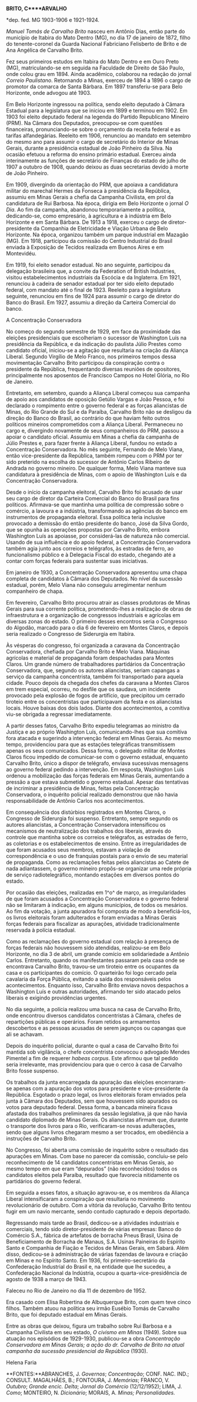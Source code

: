 **BRITO, C****ARVALHO**

\*dep. fed. MG 1903-1906 e 1921-1924.

*Manuel Tomás de Carvalho Brito* nasceu em Antônio Dias, então parte do
município de Itabira do Mato Dentro (MG), no dia 17 de janeiro de 1872,
filho do tenente-coronel da Guarda Nacional Fabriciano Felisberto de
Brito e de Ana Angélica de Carvalho Brito.

Fez seus primeiros estudos em Itabira do Mato Dentro e em Ouro Preto
(MG), matriculando-se em seguida na Faculdade de Direito de São Paulo,
onde colou grau em 1894. Ainda acadêmico, colaborou na redação do jornal
*Correio Paulistano*. Retornando a Minas, exerceu de 1894 a 1896 o cargo
de promotor da comarca de Santa Bárbara. Em 1897 transferiu-se para Belo
Horizonte, onde advogou até 1903.

Em Belo Horizonte ingressou na política, sendo eleito deputado à Câmara
Estadual para a legislatura que se iniciou em 1899 e terminou em 1902.
Em 1903 foi eleito deputado federal na legenda do Partido Republicano
Mineiro (PRM). Na Câmara dos Deputados, preocupou-se com questões
financeiras, pronunciando-se sobre o orçamento da receita federal e as
tarifas alfandegárias. Reeleito em 1906, renunciou ao mandato em
setembro do mesmo ano para assumir o cargo de secretário do Interior de
Minas Gerais, durante a presidência estadual de João Pinheiro da Silva.
Na ocasião efetuou a reforma do ensino primário estadual. Exerceu ainda
interinamente as funções de secretário de Finanças do estado de julho de
1907 a outubro de 1908, quando deixou as duas secretarias devido à morte
de João Pinheiro.

Em 1909, divergindo da orientação do PRM, que apoiava a candidatura
militar do marechal Hermes da Fonseca à presidência da República,
assumiu em Minas Gerais a chefia da Campanha Civilista, em prol da
candidatura de Rui Barbosa. Na época, dirigia em Belo Horizonte o jornal
*O Dia*. Ao fim da campanha, abandonou temporariamente a política,
dedicando-se, como empresário, à agricultura e à indústria em Belo
Horizonte e em Santa Bárbara. De 1913 a 1918, exerceu o cargo de
diretor-presidente da Companhia de Eletricidade e Viação Urbana de Belo
Horizonte. Na época, organizou também um parque industrial em Mazagão
(MG). Em 1918, participou da comissão do Centro Industrial do Brasil
enviada à Exposição de Tecidos realizada em Buenos Aires e em
Montevidéu.

Em 1919, foi eleito senador estadual. No ano seguinte, participou da
delegação brasileira que, a convite da Federation of British Industries,
visitou estabelecimentos industriais da Escócia e da Inglaterra. Em
1921, renunciou à cadeira de senador estadual por ter sido eleito
deputado federal, com mandato até o final de 1923. Reeleito para a
legislatura seguinte, renunciou em fins de 1924 para assumir o cargo de
diretor do Banco do Brasil. Em 1927, assumiu a direção da Carteira
Comercial do banco.

A Concentração Conservadora

No começo do segundo semestre de 1929, em face da proximidade das
eleições presidenciais que escolheriam o sucessor de Washington Luís na
presidência da República, e da indicação do paulista Júlio Prestes como
candidato oficial, iniciou-se a agitação que resultaria na criação da
Aliança Liberal. Segundo Virgílio de Melo Franco, nos primeiros tempos
dessa movimentação Carvalho Brito participou da conspiração contra o
presidente da República, frequentando diversas reuniões de opositores,
principalmente nos aposentos de Francisco Campos no Hotel Glória, no Rio
de Janeiro.

Entretanto, em setembro, quando a Aliança Liberal começou sua campanha
de apoio aos candidatos de oposição Getúlio Vargas e João Pessoa, e foi
declarado o rompimento entre o governo federal e as forças aliancistas
de Minas, do Rio Grande do Sul e da Paraíba, Carvalho Brito não se
desligou da direção do Banco do Brasil, ao contrário do que haviam feito
outros políticos mineiros comprometidos com a Aliança Liberal.
Permaneceu no cargo e, divergindo novamente de seus companheiros do PRM,
passou a apoiar o candidato oficial. Assumiu em Minas a chefia da
campanha de Júlio Prestes e, para fazer frente à Aliança Liberal, fundou
no estado a Concentração Conservadora. No mês seguinte, Fernando de Melo
Viana, então vice-presidente da República, também rompeu com o PRM por
ter sido preterido na escolha do sucessor de Antônio Carlos Ribeiro de
Andrada no governo mineiro. De qualquer forma, Melo Viana manteve sua
candidatura à presidência de Minas, com o apoio de Washington Luís e da
Concentração Conservadora.

Desde o início da campanha eleitoral, Carvalho Brito foi acusado de usar
seu cargo de diretor da Carteira Comercial do Banco do Brasil para fins
políticos. Afirmava-se que mantinha uma política de compressão sobre o
comércio, a lavoura e a indústria, transformando as agências do banco em
instrumentos de propaganda eleitoral. Essa política teria inclusive
provocado a demissão do então presidente do banco, José da Silva Gordo,
que se opunha às operações propostas por Carvalho Brito, embora
Washington Luís as apoiasse, por considerá-las de natureza não
comercial. Usando de sua influência e do apoio federal, a Concentração
Conservadora também agia junto aos correios e telégrafos, às estradas de
ferro, ao funcionalismo público e à Delegacia Fiscal do estado, chegando
até a contar com forças federais para sustentar suas iniciativas.

Em janeiro de 1930, a Concentração Conservadora apresentou uma chapa
completa de candidatos à Câmara dos Deputados. No nível da sucessão
estadual, porém, Melo Viana não conseguiu arregimentar nenhum
companheiro de chapa.

Em fevereiro, Carvalho Brito procurou atrair as classes produtoras de
Minas Gerais para sua corrente política, prometendo-lhes a realização de
obras de infraestrutura e a organização de congressos industriais e
agrícolas em diversas zonas do estado. O primeiro desses encontros seria
o Congresso do Algodão, marcado para o dia 6 de fevereiro em Montes
Claros, e depois seria realizado o Congresso de Siderurgia em Itabira.

Às vésperas do congresso, foi organizada a caravana da Concentração
Conservadora, chefiada por Carvalho Brito e Melo Viana. Máquinas
agrícolas e material de propaganda foram despachadas para Montes Claros.
Um grande número de trabalhadores partidários da Concentração
Conservadora, que, segundo os autores aliancistas, seriam capangas a
serviço da campanha concentrista, também foi transportado para aquela
cidade. Pouco depois da chegada dos chefes da caravana a Montes Claros
em trem especial, ocorreu, no desfile que os saudava, um incidente
provocado pela explosão de fogos de artifício, que precipitou um cerrado
tiroteio entre os concentristas que participavam da festa e os
aliancistas locais. Houve baixas dos dois lados. Diante dos
acontecimentos, a comitiva viu-se obrigada a regressar imediatamente.

A partir desses fatos, Carvalho Brito expediu telegramas ao ministro da
Justiça e ao próprio Washington Luís, comunicando-lhes que sua comitiva
fora atacada e sugerindo a intervenção federal em Minas Gerais. Ao mesmo
tempo, providenciou para que as estações telegráficas transmitissem
apenas os seus comunicados. Dessa forma, o delegado militar de Montes
Claros ficou impedido de comunicar-se com o governo estadual, enquanto
Carvalho Brito, único a dispor de telégrafo, enviava sucessivas
mensagens ao governo federal pedindo a intervenção. Em resposta,
Washington Luís ordenou a mobilização das forças federais em Minas
Gerais, aumentando a pressão a que estava submetido o governo estadual.
Apesar das tentativas de incriminar a presidência de Minas, feitas pela
Concentração Conservadora, o inquérito policial realizado demonstrou que
não havia responsabilidade de Antônio Carlos nos acontecimentos.

Em consequência dos distúrbios registrados em Montes Claros, o Congresso
de Siderurgia foi suspenso. Entretanto, sempre segundo os autores
aliancistas, a Concentração Conservadora intensificou os mecanismos de
neutralização dos trabalhos dos liberais, através do controle que
mantinha sobre os correios e telégrafos, as estradas de ferro, as
coletorias e os estabelecimentos de ensino. Entre as irregularidades de
que foram acusados seus membros, estavam a violação de correspondência e
o uso de franquias postais para o envio de seu material de propaganda.
Como as reclamações feitas pelos aliancistas ao Catete de nada
adiantassem, o governo mineiro propôs-se organizar uma rede própria de
serviço radiotelegráfico, montando estações em diversos pontos do
estado.

Por ocasião das eleições, realizadas em 1^o^ de março, as
irregularidades de que foram acusados a Concentração Conservadora e o
governo federal não se limitaram à indicação, em alguns municípios, de
todos os mesários. Ao fim da votação, a junta apuradora foi composta de
modo a beneficiá-los, os livros eleitorais foram adulterados e foram
enviadas a Minas Gerais forças federais para fiscalizar as apurações,
atividade tradicionalmente reservada à polícia estadual.

Como as reclamações do governo estadual com relação à presença de forças
federais não houvessem sido atendidas, realizou-se em Belo Horizonte, no
dia 3 de abril, um grande comício em solidariedade a Antônio Carlos.
Entretanto, quando os manifestantes passaram pela casa onde se
encontrava Carvalho Brito, travou-se um tiroteio entre os ocupantes da
casa e os participantes do comício. O quarteirão foi logo cercado pela
cavalaria da Força Pública, evitando a saída dos responsáveis pelos
acontecimentos. Enquanto isso, Carvalho Brito enviava novos despachos a
Washington Luís e outras autoridades, afirmando ter sido atacado pelos
liberais e exigindo providências urgentes.

No dia seguinte, a polícia realizou uma busca na casa de Carvalho Brito,
onde encontrou diversos candidatos concentristas à Câmara, chefes de
repartições públicas e operários. Foram retidos os armamentos
descobertos e as pessoas acusadas de serem jagunços ou capangas que ali
se achavam.

Depois do inquérito policial, durante o qual a casa de Carvalho Brito
foi mantida sob vigilância, o chefe concentrista convocou o advogado
Mendes Pimentel a fim de requerer *habeas corpus*. Este afirmou que tal
pedido seria irrelevante, mas providenciou para que o cerco à casa de
Carvalho Brito fosse suspenso.

Os trabalhos da junta encarregada da apuração das eleições encerraram-se
apenas com a apuração dos votos para presidente e vice-presidente da
República. Esgotado o prazo legal, os livros eleitorais foram enviados
pela junta à Câmara dos Deputados, sem que houvessem sido apurados os
votos para deputado federal. Dessa forma, a bancada mineira ficava
afastada dos trabalhos preliminares da sessão legislativa, já que não
havia candidato diplomado de Minas Gerais. Os aliancistas afirmam que,
durante o transporte dos livros para o Rio, verificaram-se novas
adulterações, sendo que alguns livros chegaram mesmo a ser trocados, em
obediência a instruções de Carvalho Brito.

No Congresso, foi aberta uma comissão de inquérito sobre o resultado das
apurações em Minas. Com base no parecer da comissão, concluiu-se pelo
reconhecimento de 14 candidatos concentristas em Minas Gerais, ao mesmo
tempo em que eram “depurados” (não reconhecidos) todos os candidatos
eleitos pela Paraíba, resultado que favorecia nitidamente os partidários
do governo federal.

Em seguida a esses fatos, a situação agravou-se, e os membros da Aliança
Liberal intensificaram a conspiração que resultaria no movimento
revolucionário de outubro. Com a vitória da revolução, Carvalho Brito
tentou fugir em um navio mercante, sendo contudo capturado e depois
deportado.

Regressando mais tarde ao Brasil, dedicou-se a atividades industriais e
comerciais, tendo sido diretor-presidente de várias empresas: Banco do
Comércio S.A., fábrica de artefatos de borracha Pneus Brasil, Usina de
Beneficiamento de Borracha de Manaus, S.A. Usinas Paineiras do Espírito
Santo e Companhia de Fiação e Tecidos de Minas Gerais, em Sabará. Além
disso, dedicou-se à administração de várias fazendas de lavoura e
criação em Minas e no Espírito Santo. Em 1936, foi primeiro-secretário
da Confederação Industrial do Brasil e, na entidade que lhe sucedeu, a
Confederação Nacional da Indústria, ocupou a quarta-vice-presidência de
agosto de 1938 a março de 1943.

Faleceu no Rio de Janeiro no dia 11 de dezembro de 1952.

Era casado com Elisa Robertina de Albuquerque Brito, com quem teve cinco
filhos. Também atuou na política seu irmão Eusébio Tomás de Carvalho
Brito, que foi deputado estadual em Minas Gerais.

Entre as obras que deixou, figura um trabalho sobre Rui Barbosa e a
Campanha Civilista em seu estado, *O civismo em Minas* (1949). Sobre sua
atuação nos episódios de 1929-1930, publicou-se a obra *Concentração
Conservadora em Minas Gerais; a ação do dr. Carvalho de Brito na atual
campanha da sucessão* *presidencial da República* (1930).

Helena Faria

**FONTES:**ABRANCHES, J. *Governos*; *Concentração*; CONF. NAC. IND.;
CONSULT. MAGALHÃES, B.; FONTOURA, J. *Memórias*; FRANCO, V. *Outubro*;
*Grande encic.* *Delta*; *Jornal do Comércio* (12/12/1952); LIMA, J.
*Como*; MONTEIRO, N. *Dicionário*; MORAIS, A. *Minas; Personalidades.*
